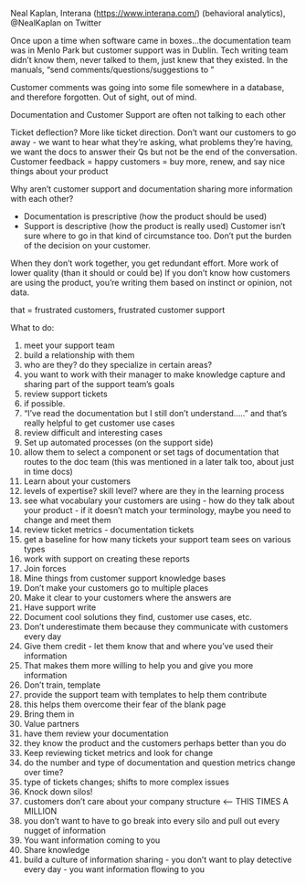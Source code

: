 Neal Kaplan, Interana (https://www.interana.com/) (behavioral analytics), @NealKaplan on Twitter

Once upon a time when software came in boxes…the documentation team was in Menlo Park but customer support was in Dublin. Tech writing team didn’t know them, never talked to them, just knew that they existed. 
In the manuals, “send comments/questions/suggestions to <email address>” 

Customer comments was going into some file somewhere in a database, and therefore forgotten. Out of sight, out of mind. 

Documentation and Customer Support are often not talking to each other

Ticket deflection? More like ticket direction. Don’t want our customers to go away - we want to hear what they’re asking, what problems they’re having, we want the docs to answer their Qs but not be the end of the conversation. 
Customer feedback = happy customers = buy more, renew, and say nice things about your product

Why aren’t customer support and documentation sharing more information with each other? 
* Documentation is prescriptive (how the product should be used)
* Support is descriptive (how the product is really used)
Customer isn’t sure where to go in that kind of circumstance too. Don’t put the burden of the decision on your customer.

When they don’t work together, you get redundant effort. More work of lower quality (than it should or could be)
If you don’t know how customers are using the product, you’re writing them based on instinct or opinion, not data. 

that = frustrated customers, frustrated customer support 

What to do:

1. meet your support team
  1. build a relationship with them
  2. who are they? do they specialize in certain areas?
  3. you want to work with their manager to make knowledge capture and sharing part of the support team’s goals
2. review support tickets
  1. if possible.
  2. “I’ve read the documentation but I still don’t understand…..” and that’s really helpful to get customer use cases
  3. review difficult and interesting cases
3. Set up automated processes (on the support side)
  1. allow them to select a component or set tags of documentation that routes to the doc team (this was mentioned in a later talk too, about just in time docs)
4. Learn about your customers
  1. levels of expertise? skill level? where are they in the learning process
  2. see what vocabulary your customers are using - how do they talk about your product - if it doesn’t match your terminology, maybe you need to change and meet them
5. review ticket metrics - documentation tickets
  1. get a baseline for how many tickets your support team sees on various types
  2. work with support on creating these reports
6. Join forces
  1. Mine things from customer support knowledge bases
  2. Don’t make your customers go to multiple places
  3. Make it clear to your customers where the answers are
7. Have support write
  1. Document cool solutions they find, customer use cases, etc.
  2. Don’t underestimate them because they communicate with customers every day
  3. Give them credit - let them know that and where you’ve used their information
  4. That makes them more willing to help you and give you more information
8. Don’t train, template
  1. provide the support team with templates to help them contribute
  2. this helps them overcome their fear of the blank page
9. Bring them in
  1. Value partners
  2. have them review your documentation
  3. they know the product and the customers perhaps better than you do
10. Keep reviewing ticket metrics and look for change
  1. do the number and type of documentation and question metrics change over time? 
  2. type of tickets changes; shifts to more complex issues
11. Knock down silos!
  1. customers don’t care about your company structure <-- THIS TIMES A MILLION
  2. you don’t want to have to go break into every silo and pull out every nugget of information
  3. You want information coming to you
12. Share knowledge
  1. build a culture of information sharing - you don’t want to play detective every day - you want information flowing to you
